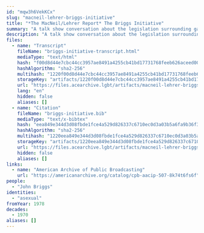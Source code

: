 ```yaml
---
id: "mqw3h6VekKCx"
slug: "macneil-lehrer-briggs-initiative"
title: "*The MacNeil/Lehrer Report* The Briggs Initiative"
summary: "A talk show conversation about the legislation surrounding gay schoolteachers, which mentions asexuality"
description: "A talk show conversation about the legislation surrounding gay schoolteachers in which the guest argues that teachers should be hired based on ability, regardless of orientation, including asexual"
files:
  - name: "Transcript"
    fileName: "briggs-initiative-transcript.html"
    mediaType: "text/html"
    hash: "f00d8d44e7cbc44cc3957ae8491a4255cb41bd17731768feeb626aceed00e77f"
    hashAlgorithm: "sha2-256"
    multihash: "1220f00d8d44e7cbc44cc3957ae8491a4255cb41bd17731768feeb626aceed00e77f"
    storageKey: "artifacts/1220f00d8d44e7cbc44cc3957ae8491a4255cb41bd17731768feeb626aceed00e77f"
    url: "https://files.acearchive.lgbt/artifacts/macneil-lehrer-briggs-initiative/briggs-initiative-transcript.html"
    lang: "en"
    hidden: false
    aliases: []
  - name: "Citation"
    fileName: "briggs-initiative.bib"
    mediaType: "text/x-bibtex"
    hash: "eea849e344d3d08fbde1fce4a529d826337c6710ec0d3a03b5a6fa9b36f3a0b6"
    hashAlgorithm: "sha2-256"
    multihash: "1220eea849e344d3d08fbde1fce4a529d826337c6710ec0d3a03b5a6fa9b36f3a0b6"
    storageKey: "artifacts/1220eea849e344d3d08fbde1fce4a529d826337c6710ec0d3a03b5a6fa9b36f3a0b6"
    url: "https://files.acearchive.lgbt/artifacts/macneil-lehrer-briggs-initiative/briggs-initiative.bib"
    hidden: false
    aliases: []
links:
  - name: "American Archive of Public Broadcasting"
    url: "https://americanarchive.org/catalog/cpb-aacip-507-8k74t6fs6f"
people:
  - "John Briggs"
identities:
  - "asexual"
fromYear: 1978
decades:
  - 1970
aliases: []
---
```


